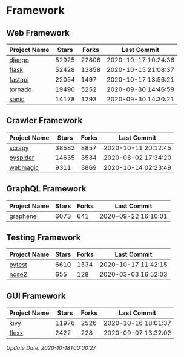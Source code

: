 # Framework

## Web Framework

| Project Name | Stars | Forks | Last Commit |
| ------------ | ----- | ----- | ----------- |
| [django](https://github.com/django/django) | 52925 | 22806 | 2020-10-17 10:24:36 |
| [flask](https://github.com/pallets/flask) | 52428 | 13858 | 2020-10-15 21:08:37 |
| [fastapi](https://github.com/tiangolo/fastapi) | 22054 | 1497 | 2020-10-17 13:56:21 |
| [tornado](https://github.com/tornadoweb/tornado) | 19490 | 5252 | 2020-09-30 14:46:59 |
| [sanic](https://github.com/huge-success/sanic) | 14178 | 1293 | 2020-09-30 14:30:21 |

## Crawler Framework

| Project Name | Stars | Forks | Last Commit |
| ------------ | ----- | ----- | ----------- |
| [scrapy](https://github.com/scrapy/scrapy) | 38582 | 8857 | 2020-10-11 20:12:45 |
| [pyspider](https://github.com/binux/pyspider) | 14635 | 3534 | 2020-08-02 17:34:20 |
| [webmagic](https://github.com/code4craft/webmagic) | 9311 | 3869 | 2020-10-14 02:23:49 |

## GraphQL Framework

| Project Name | Stars | Forks | Last Commit |
| ------------ | ----- | ----- | ----------- |
| [graphene](https://github.com/graphql-python/graphene) | 6073 | 641 | 2020-09-22 16:10:01 |

## Testing Framework

| Project Name | Stars | Forks | Last Commit |
| ------------ | ----- | ----- | ----------- |
| [pytest](https://github.com/pytest-dev/pytest) | 6610 | 1534 | 2020-10-17 11:42:15 |
| [nose2](https://github.com/nose-devs/nose2) | 655 | 128 | 2020-03-03 16:52:03 |

## GUI Framework

| Project Name | Stars | Forks | Last Commit |
| ------------ | ----- | ----- | ----------- |
| [kivy](https://github.com/kivy/kivy) | 11976 | 2526 | 2020-10-16 18:01:37 |
| [flexx](https://github.com/flexxui/flexx) | 2422 | 228 | 2020-09-07 13:32:02 |

*Update Date: 2020-10-18T00:00:27*